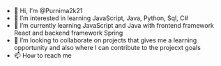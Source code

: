 - 👋 Hi, I’m @Purnima2k21
- 👀 I’m interested in learning JavaScript, Java, Python, Sql, C#
- 🌱 I’m currently learning JavaScript and Java with frontend framework React and backend framework Spring
- 💞️ I’m looking to collaborate on projects that gives me a learning opportunity and also where I can contribute to the projecxt goals
- 📫 How to reach me 

<!---
Purnima2k21/Purnima2k21 is a ✨ special ✨ repository because its `README.md` (this file) appears on your GitHub profile.
You can click the Preview link to take a look at your changes.
--->
